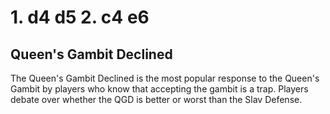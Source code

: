 # 1. d4 d5 2. c4 e6

## Queen's Gambit Declined

The Queen's Gambit Declined is the most popular response to the Queen's Gambit by players who know that accepting the gambit is a trap. Players debate over whether the QGD is better or worst than the Slav Defense.
